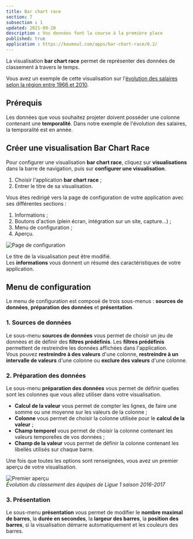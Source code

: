 ```yaml
---
title: Bar chart race
section: 7
subsection : 1
updated: 2021-09-20
description : Vos données font la course à la première place
published: true
application : https://koumoul.com/apps/bar-chart-race/0.2/
---
```

La visualisation **bar chart race** permet de représenter des données de classement à travers le temps.

Vous avez un exemple de cette visualisation sur l'[évolution des salaires selon la région entre 1966 et 2010](https://opendata.koumoul.com/reuses/evolution-des-salaires-selon-la-region-entre-1966-et-2010).

## Prérequis

Les données que vous souhaitez projeter doivent posséder une colonne contenant une **temporalité**. Dans notre exemple de l'évolution des salaires, la temporalité est en année.


## Créer une visualisation Bar Chart Race

Pour configurer une visualisation **bar chart race**, cliquez sur **visualisations** dans la barre de navigation, puis sur **configurer une visualisation**.

1. Choisir l'application **bar chart race**&nbsp;;
2. Entrer le titre de sa visualisation.

<p>
</p>

Vous êtes redirigé vers la page de configuration de votre application avec ses différentes sections&nbsp;:

1. Informations&nbsp;;
2. Boutons d'action (plein écran, intégration sur un site, capture...)&nbsp;;
3. Menu de configuration&nbsp;;
4. Aperçu.

![Page de configuration](./images/user-guide-backoffice/barchart-config.jpg)

Le titre de la visualisation peut être modifié.  
Les **informations** vous donnent un résumé des caractéristiques de votre application.  

## Menu de configuration
Le menu de configuration est composé de trois sous-menus&nbsp;: **sources de données**, **préparation des données** et **présentation**.

### 1. Sources de données
Le sous-menu **sources de données** vous permet de choisir un jeu de données et de définir des **filtres prédéfinis**. Les **filtres prédéfinis** permettent de restreindre les données affichées dans l'application.  
Vous pouvez **restreindre à des valeurs** d'une colonne,  **restreindre à un intervalle de valeurs** d'une colonne ou **exclure des valeurs** d'une colonne.

### 2. Préparation des données
Le sous-menu **préparation des données** vous permet de définir quelles sont les colonnes que vous allez utiliser dans votre visualisation.
* **Calcul de la valeur** vous permet de compter les lignes, de faire une somme ou une moyenne sur les valeurs de la colonne&nbsp;;
* **Colonne** vous permet de choisir la colonne utilisée pour le **calcul de la valeur**&nbsp;;
* **Champ temporel** vous permet de choisir la colonne contenant les valeurs temporelles de vos données&nbsp;;
* **Champ de la valeur** vous permet de définir la colonne contenant les libellés utilisés sur chaque barre.

Une fois que toutes les options sont renseignées, vous avez un premier aperçu de votre visualisation.

![Premier aperçu](./images/user-guide-backoffice/barchart-preparation.gif)  
*Évolution du classement des équipes de Ligue 1 saison 2016-2017*

### 3. Présentation
Le sous-menu **présentation** vous permet de modifier le **nombre maximal de barres**, la **durée en secondes**, la **largeur des barres**, la **position des barres**, si la visualisation démarre automatiquement et les couleurs des barres.
